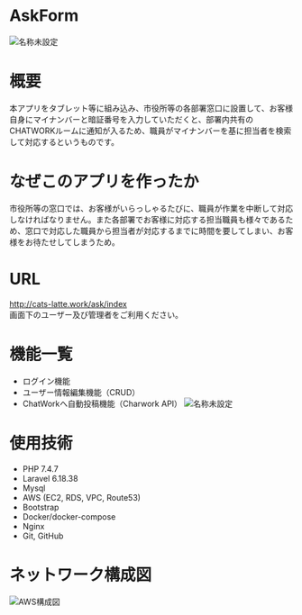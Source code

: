 # AskForm
![名称未設定](https://user-images.githubusercontent.com/64448438/106349478-6715ae00-6311-11eb-8ac8-3f00f015c074.jpg)

# 概要
本アプリをタブレット等に組み込み、市役所等の各部署窓口に設置して、お客様自身にマイナンバーと暗証番号を入力していただくと、部署内共有のCHATWORKルームに通知が入るため、職員がマイナンバーを基に担当者を検索して対応するというものです。

# なぜこのアプリを作ったか
市役所等の窓口では、お客様がいらっしゃるたびに、職員が作業を中断して対応しなければなりません。また各部署でお客様に対応する担当職員も様々であるため、窓口で対応した職員から担当者が対応するまでに時間を要してしまい、お客様をお待たせしてしまうため。

# URL
http://cats-latte.work/ask/index
<br>
画面下のユーザー及び管理者をご利用ください。

# 機能一覧
* ログイン機能
* ユーザー情報編集機能（CRUD）
* ChatWorkへ自動投稿機能（Charwork API）
![名称未設定](https://user-images.githubusercontent.com/64448438/106349502-9fb58780-6311-11eb-92a3-310689b0c9d5.jpg)


# 使用技術
* PHP 7.4.7
* Laravel 6.18.38
* Mysql
* AWS (EC2, RDS, VPC, Route53)
* Bootstrap
* Docker/docker-compose
* Nginx
* Git, GitHub

# ネットワーク構成図
![AWS構成図](https://user-images.githubusercontent.com/64448438/106349515-c07ddd00-6311-11eb-910c-903bd5852cc7.png)
